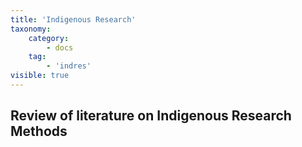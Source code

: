 ```yaml
---
title: 'Indigenous Research'
taxonomy:
    category:
        - docs
    tag:
        - 'indres'
visible: true
---
```


## Review of literature on Indigenous Research Methods
